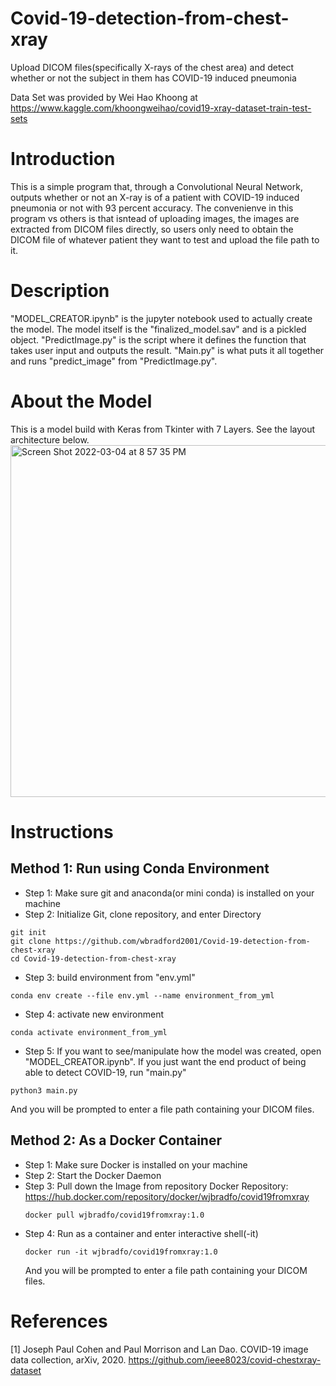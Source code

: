 # Covid-19-detection-from-chest-xray

Upload DICOM files(specifically X-rays of the chest area) and detect whether or not the subject in them has COVID-19 induced pneumonia

Data Set was provided by Wei Hao Khoong at https://www.kaggle.com/khoongweihao/covid19-xray-dataset-train-test-sets

# Introduction
This is a simple program that, through a Convolutional Neural Network, outputs whether or not an X-ray is of a patient with COVID-19 induced pneumonia or not with 93 percent accuracy. The convenienve in this program vs others is that isntead of uploading images, the images are extracted from DICOM files directly, so users only need to obtain the DICOM file of whatever patient they want to test and upload the file path to it.

# Description
"MODEL_CREATOR.ipynb" is the jupyter notebook used to actually create the model. The model itself is the "finalized_model.sav" and is a pickled object. "PredictImage.py" is the script where it defines the function that takes user input and outputs the result. "Main.py" is what puts it all together and runs "predict_image" from "PredictImage.py". 


# About the Model
This is a model build with Keras from Tkinter with 7 Layers. See the layout architecture below.
<img width="563" alt="Screen Shot 2022-03-04 at 8 57 35 PM" src="https://user-images.githubusercontent.com/14623991/156869910-842f84f6-012c-4363-9952-75b478726a48.png">

# Instructions
## Method 1: Run using Conda Environment
- Step 1: Make sure git and anaconda(or mini conda) is installed on your machine
- Step 2: Initialize Git, clone repository, and enter Directory
```console
git init
git clone https://github.com/wbradford2001/Covid-19-detection-from-chest-xray
cd Covid-19-detection-from-chest-xray
```
- Step 3: build environment from "env.yml"
```console
conda env create --file env.yml --name environment_from_yml 
```
- Step 4: activate new environment
```console
conda activate environment_from_yml
```
- Step 5: If you want to see/manipulate how the model was created, open "MODEL_CREATOR.ipynb". If you just want the end product of being able to detect COVID-19, run "main.py"
```console
python3 main.py
```
And you will be prompted to enter a file path containing your DICOM files.

## Method 2: As a Docker Container
- Step 1: Make sure Docker is installed on your machine
- Step 2: Start the Docker Daemon
- Step 3: Pull down the Image from repository
  Docker Repository: https://hub.docker.com/repository/docker/wjbradfo/covid19fromxray
  ```console
  docker pull wjbradfo/covid19fromxray:1.0
  ```
- Step 4: Run as a container and enter interactive shell(-it)
  ```console
  docker run -it wjbradfo/covid19fromxray:1.0
  ````
  And you will be prompted to enter a file path containing your DICOM files.





# References
[1] Joseph Paul Cohen and Paul Morrison and Lan Dao. COVID-19 image data collection, arXiv, 2020. https://github.com/ieee8023/covid-chestxray-dataset
